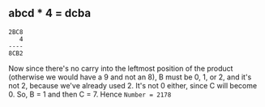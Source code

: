 ## abcd * 4 = dcba

    2BC8
       4
    ----
    8CB2

Now since there's no carry into the leftmost position of the product
(otherwise we would have a 9 and not an 8), B must be 0, 1, or 2, and 
it's not 2, because we've already used 2. It's not 0 either, since C will become 0.
So, B = 1 and then C = 7. Hence `Number = 2178`
